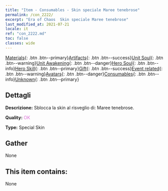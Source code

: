 ```yaml
---
title: "Item - Consumables - Skin speciale Maree tenebrose"
permalink: /con_2222/
excerpt: "Era of Chaos  Skin speciale Maree tenebrose"
last_modified_at: 2021-07-21
locale: it
ref: "con_2222.md"
toc: false
classes: wide
---
```

 [Materials](/ItemsIT/){: .btn .btn--primary}[Artifacts](/ItemsIT/Artifacts/){: .btn .btn--success}[Unit Soul](/ItemsIT/UnitSoul/){: .btn .btn--warning}[Unit Awakening](/ItemsIT/UnitAwakening/){: .btn .btn--danger}[Hero Soul](/ItemsIT/HeroSoul/){: .btn .btn--info}[Hero Skill](/ItemsIT/HeroSkill/){: .btn .btn--primary}[Gift](/ItemsIT/Gift/){: .btn .btn--success}[Event related](/ItemsIT/Events/){: .btn .btn--warning}[Avatars](/ItemsIT/Avatars/){: .btn .btn--danger}[Consumables](/ItemsIT/Consumables/){: .btn .btn--info}[Unknown](/ItemsIT/Unknown/){: .btn .btn--primary}

## Dettagli
 **Descrizione:** Sblocca la skin al risveglio di: Maree tenebrose.

 **Quality:** <span style="color: #DA70D6">OK</span>

 **Type:** Special Skin

## Gather

  None

## This item contains:

  None

